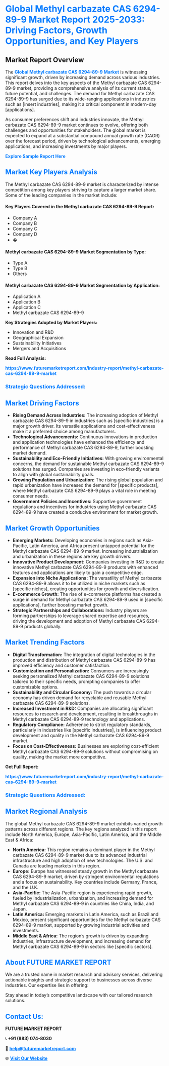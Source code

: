 <h1 style="color: #007BFF;">Global Methyl carbazate CAS 6294-89-9 Market Report 2025-2033: Driving Factors, Growth Opportunities, and Key Players</h1>

<section id="overview">
<h2>Market Report Overview</h2>
<p>The <a href="https://www.futuremarketreport.com/industry-report/methyl-carbazate-cas-6294-89-9-market" style="color: #007BFF; text-decoration: none;"><strong>Global Methyl carbazate CAS 6294-89-9 Market</strong></a> is witnessing significant growth, driven by increasing demand across various industries. This report delves into the key aspects of the Methyl carbazate CAS 6294-89-9 market, providing a comprehensive analysis of its current status, future potential, and challenges. The demand for Methyl carbazate CAS 6294-89-9 has surged due to its wide-ranging applications in industries such as [insert industries], making it a critical component in modern-day [applications].</p>
<p>As consumer preferences shift and industries innovate, the Methyl carbazate CAS 6294-89-9 market continues to evolve, offering both challenges and opportunities for stakeholders. The global market is expected to expand at a substantial compound annual growth rate (CAGR) over the forecast period, driven by technological advancements, emerging applications, and increasing investments by major players.</p>
</section>

<section id="overview">
<p><a href="https://www.futuremarketreport.com/request-sample/reportId=113010" style="color: #007BFF; text-decoration: none;"><strong>Explore Sample Report Here</strong></a></p>
</section>

<section id="key-players">
<h2 style="color: #007BFF;">Market Key Players Analysis</h2>
<p>The Methyl carbazate CAS 6294-89-9 market is characterized by intense competition among key players striving to capture a larger market share. Some of the leading companies in the market include:</p>
<h4>Key Players Covered in the Methyl carbazate CAS 6294-89-9 Report:</h4>
<ul><li>Company A</li><li>Company B</li><li>Company C</li><li>Company D</li><li>�</li></ul>
<h4>Methyl carbazate CAS 6294-89-9 Market Segmentation by Type:</h4>
<ul><li>Type A</li><li>Type B</li><li>Others</li></ul>

<h4>Methyl carbazate CAS 6294-89-9 Market Segmentation by Application:</h4>
<ul><li>Application A</li><li>Application B</li><li>Application C</li><li>Methyl carbazate CAS 6294-89-9</li></ul>
<p><strong>Key Strategies Adopted by Market Players:</strong></p>
<ul>
<li>Innovation and R&D</li>
<li>Geographical Expansion</li>
<li>Sustainability Initiatives</li>
<li>Mergers and Acquisitions</li>
</ul>
</section>

<section>
<p><strong>Read Full Analysis: </strong></p><a href="https://www.futuremarketreport.com/industry-report/methyl-carbazate-cas-6294-89-9-market" style="color: #007BFF; text-decoration: none;"><strong>https://www.futuremarketreport.com/industry-report/methyl-carbazate-cas-6294-89-9-market</strong></a>
<h3 style="color: #007BFF;">Strategic Questions Addressed:</h3>
</section>

<section id="driving-factors">
<h2 style="color: #007BFF;">Market Driving Factors</h2>
<ul>
<li><strong>Rising Demand Across Industries:</strong> The increasing adoption of Methyl carbazate CAS 6294-89-9 in industries such as [specific industries] is a major growth driver. Its versatile applications and cost-effectiveness make it a preferred choice among manufacturers.</li>
<li><strong>Technological Advancements:</strong> Continuous innovations in production and application technologies have enhanced the efficiency and performance of Methyl carbazate CAS 6294-89-9, further boosting market demand.</li>
<li><strong>Sustainability and Eco-Friendly Initiatives:</strong> With growing environmental concerns, the demand for sustainable Methyl carbazate CAS 6294-89-9 solutions has surged. Companies are investing in eco-friendly variants to align with global sustainability goals.</li>
<li><strong>Growing Population and Urbanization:</strong> The rising global population and rapid urbanization have increased the demand for [specific products], where Methyl carbazate CAS 6294-89-9 plays a vital role in meeting consumer needs.</li>
<li><strong>Government Policies and Incentives:</strong> Supportive government regulations and incentives for industries using Methyl carbazate CAS 6294-89-9 have created a conducive environment for market growth.</li>
</ul>
</section>

<section id="growth-opportunities">
<h2 style="color: #007BFF;">Market Growth Opportunities</h2>
<ul>
<li><strong>Emerging Markets:</strong> Developing economies in regions such as Asia-Pacific, Latin America, and Africa present untapped potential for the Methyl carbazate CAS 6294-89-9 market. Increasing industrialization and urbanization in these regions are key growth drivers.</li>
<li><strong>Innovative Product Development:</strong> Companies investing in R&D to create innovative Methyl carbazate CAS 6294-89-9 products with enhanced features and applications are likely to gain a competitive edge.</li>
<li><strong>Expansion into Niche Applications:</strong> The versatility of Methyl carbazate CAS 6294-89-9 allows it to be utilized in niche markets such as [specific niches], creating opportunities for growth and diversification.</li>
<li><strong>E-commerce Growth:</strong> The rise of e-commerce platforms has created a surge in demand for Methyl carbazate CAS 6294-89-9 used in [specific applications], further boosting market growth.</li>
<li><strong>Strategic Partnerships and Collaborations:</strong> Industry players are forming partnerships to leverage shared expertise and resources, driving the development and adoption of Methyl carbazate CAS 6294-89-9 products globally.</li>
</ul>
</section>

<section id="trending-factors">
<h2 style="color: #007BFF;">Market Trending Factors</h2>
<ul>
<li><strong>Digital Transformation:</strong> The integration of digital technologies in the production and distribution of Methyl carbazate CAS 6294-89-9 has improved efficiency and customer satisfaction.</li>
<li><strong>Customization and Personalization:</strong> Consumers are increasingly seeking personalized Methyl carbazate CAS 6294-89-9 solutions tailored to their specific needs, prompting companies to offer customizable options.</li>
<li><strong>Sustainability and Circular Economy:</strong> The push towards a circular economy has driven demand for recyclable and reusable Methyl carbazate CAS 6294-89-9 solutions.</li>
<li><strong>Increased Investment in R&D:</strong> Companies are allocating significant resources to research and development, resulting in breakthroughs in Methyl carbazate CAS 6294-89-9 technology and applications.</li>
<li><strong>Regulatory Compliance:</strong> Adherence to strict regulatory standards, particularly in industries like [specific industries], is influencing product development and quality in the Methyl carbazate CAS 6294-89-9 market.</li>
<li><strong>Focus on Cost-Effectiveness:</strong> Businesses are exploring cost-efficient Methyl carbazate CAS 6294-89-9 solutions without compromising on quality, making the market more competitive.</li>
</ul>
</section>

<section>
<p><strong>Get Full Report: </strong></p><a href="https://www.futuremarketreport.com/industry-report/methyl-carbazate-cas-6294-89-9-market" style="color: #007BFF; text-decoration: none;"><strong>https://www.futuremarketreport.com/industry-report/methyl-carbazate-cas-6294-89-9-market</strong></a>
<h3 style="color: #007BFF;">Strategic Questions Addressed:</h3>
</section>


<section id="regional-analysis">
<h2 style="color: #007BFF;">Market Regional Analysis</h2>
<p>The global Methyl carbazate CAS 6294-89-9 market exhibits varied growth patterns across different regions. The key regions analyzed in this report include North America, Europe, Asia-Pacific, Latin America, and the Middle East & Africa:</p>
<ul>
<li><strong>North America:</strong> This region remains a dominant player in the Methyl carbazate CAS 6294-89-9 market due to its advanced industrial infrastructure and high adoption of new technologies. The U.S. and Canada are leading markets in this region.</li>
<li><strong>Europe:</strong> Europe has witnessed steady growth in the Methyl carbazate CAS 6294-89-9 market, driven by stringent environmental regulations and a focus on sustainability. Key countries include Germany, France, and the U.K.</li>
<li><strong>Asia-Pacific:</strong> The Asia-Pacific region is experiencing rapid growth, fueled by industrialization, urbanization, and increasing demand for Methyl carbazate CAS 6294-89-9 in countries like China, India, and Japan.</li>
<li><strong>Latin America:</strong> Emerging markets in Latin America, such as Brazil and Mexico, present significant opportunities for the Methyl carbazate CAS 6294-89-9 market, supported by growing industrial activities and investments.</li>
<li><strong>Middle East & Africa:</strong> The region’s growth is driven by expanding industries, infrastructure development, and increasing demand for Methyl carbazate CAS 6294-89-9 in sectors like [specific sectors].</li>
</ul>
</section>

<footer>
<h2 style="color: #007BFF;">About FUTURE MARKET REPORT</h2>
<p>We are a trusted name in market research and advisory services, delivering actionable insights and strategic support to businesses across diverse industries. Our expertise lies in offering:</p>

<p>Stay ahead in today’s competitive landscape with our tailored research solutions.</p>

<h2 style="color: #007BFF;">Contact Us:</h2>
<p><strong>FUTURE MARKET REPORT</strong></p>
<p>📞 <strong>+91 (883) 074-8030</strong></p>
<p>📧 <strong><a href="mailto:help@futuremarketreport.com" style="color: #007BFF;">help@futuremarketreport.com</a></strong></p>
<p>🌐 <strong><a href="https://www.futuremarketreport.com/" style="color: #007BFF;">Visit Our Website</a></strong></p>
</footer>